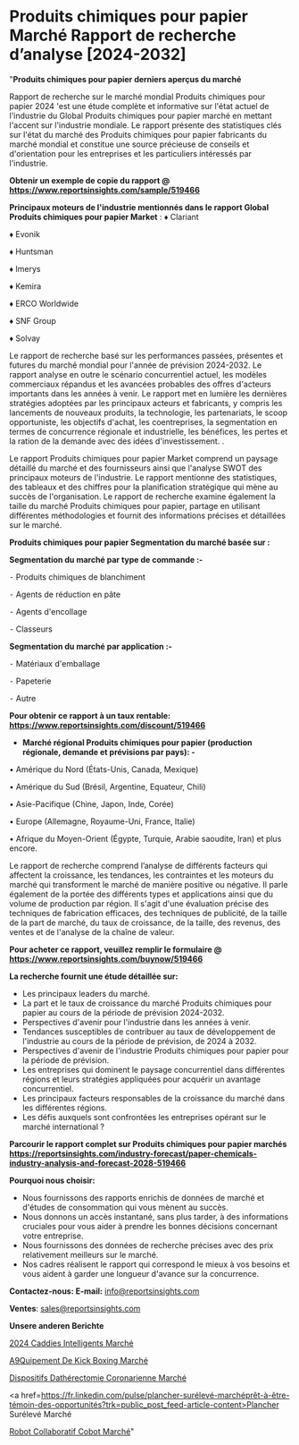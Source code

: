 # Produits chimiques pour papier Marché Rapport de recherche d’analyse [2024-2032]

"<strong>Produits chimiques pour papier derniers aperçus du marché</strong>

Rapport de recherche sur le marché mondial Produits chimiques pour papier 2024 'est une étude complète et informative sur l'état actuel de l'industrie du Global Produits chimiques pour papier marché en mettant l'accent sur l'industrie mondiale. Le rapport présente des statistiques clés sur l'état du marché des Produits chimiques pour papier fabricants du marché mondial et constitue une source précieuse de conseils et d'orientation pour les entreprises et les particuliers intéressés par l'industrie.

<strong>Obtenir un exemple de copie du rapport @ <a href=https://www.reportsinsights.com/sample/519466>https://www.reportsinsights.com/sample/519466</a></strong>

<strong>Principaux moteurs de l'industrie mentionnés dans le rapport Global Produits chimiques pour papier Market</strong> :
♦ Clariant

♦ Evonik

♦ Huntsman

♦ Imerys

♦ Kemira

♦ ERCO Worldwide

♦ SNF Group

♦ Solvay

Le rapport de recherche basé sur les performances passées, présentes et futures du marché mondial pour l'année de prévision 2024-2032. Le rapport analyse en outre le scénario concurrentiel actuel, les modèles commerciaux répandus et les avancées probables des offres d'acteurs importants dans les années à venir. Le rapport met en lumière les dernières stratégies adoptées par les principaux acteurs et fabricants, y compris les lancements de nouveaux produits, la technologie, les partenariats, le scoop opportuniste, les objectifs d'achat, les coentreprises, la segmentation en termes de concurrence régionale et industrielle, les bénéfices, les pertes et la ration de la demande avec des idées d'investissement. .

Le rapport Produits chimiques pour papier Market comprend un paysage détaillé du marché et des fournisseurs ainsi que l'analyse SWOT des principaux moteurs de l'industrie. Le rapport mentionne des statistiques, des tableaux et des chiffres pour la planification stratégique qui mène au succès de l'organisation. Le rapport de recherche examine également la taille du marché Produits chimiques pour papier, partage en utilisant différentes méthodologies et fournit des informations précises et détaillées sur le marché.

<strong>Produits chimiques pour papier Segmentation du marché basée sur :</strong>

<strong>Segmentation du marché par type de commande :-</strong>

⁃ Produits chimiques de blanchiment

⁃ Agents de réduction en pâte

⁃ Agents d'encollage

⁃ Classeurs

<strong>Segmentation du marché par application :-</strong>

⁃ Matériaux d'emballage

⁃ Papeterie

⁃ Autre

<strong>Pour obtenir ce rapport à un taux rentable: <a href=https://www.reportsinsights.com/discount/519466>https://www.reportsinsights.com/discount/519466</a></strong>
<ul>
  <li><strong>Marché régional Produits chimiques pour papier (production régionale, demande et prévisions par pays): -</strong></li>
</ul>
• Amérique du Nord (États-Unis, Canada, Mexique)

• Amérique du Sud (Brésil, Argentine, Equateur, Chili)

• Asie-Pacifique (Chine, Japon, Inde, Corée)

• Europe (Allemagne, Royaume-Uni, France, Italie)

• Afrique du Moyen-Orient (Égypte, Turquie, Arabie saoudite, Iran) et plus encore.

Le rapport de recherche comprend l’analyse de différents facteurs qui affectent la croissance, les tendances, les contraintes et les moteurs du marché qui transforment le marché de manière positive ou négative. Il parle également de la portée des différents types et applications ainsi que du volume de production par région. Il s'agit d'une évaluation précise des techniques de fabrication efficaces, des techniques de publicité, de la taille de la part de marché, du taux de croissance, de la taille, des revenus, des ventes et de l'analyse de la chaîne de valeur.

<strong>Pour acheter ce rapport, veuillez remplir le formulaire @   <a href=https://www.reportsinsights.com/buynow/519466>https://www.reportsinsights.com/buynow/519466</a></strong>

<strong>La recherche fournit une étude détaillée sur:</strong>
<ul>
  <li>Les principaux leaders du marché.</li>
  <li>La part et le taux de croissance du marché Produits chimiques pour papier au cours de la période de prévision 2024-2032.</li>
  <li>Perspectives d'avenir pour l'industrie dans les années à venir.</li>
  <li>Tendances susceptibles de contribuer au taux de développement de l'industrie au cours de la période de prévision, de 2024 à 2032.</li>
  <li>Perspectives d'avenir de l'industrie Produits chimiques pour papier pour la période de prévision.</li>
  <li>Les entreprises qui dominent le paysage concurrentiel dans différentes régions et leurs stratégies appliquées pour acquérir un avantage concurrentiel.</li>
  <li>Les principaux facteurs responsables de la croissance du marché dans les différentes régions.</li>
  <li>Les défis auxquels sont confrontées les entreprises opérant sur le marché international ?</li>
</ul>

<strong>Parcourir le rapport complet sur Produits chimiques pour papier marchés <a href=https://reportsinsights.com/industry-forecast/paper-chemicals-industry-analysis-and-forecast-2028-519466>https://reportsinsights.com/industry-forecast/paper-chemicals-industry-analysis-and-forecast-2028-519466</a></strong>

<strong>Pourquoi nous choisir:</strong>
<ul>
  <li>Nous fournissons des rapports enrichis de données de marché et d'études de consommation qui vous mènent au succès.</li>
  <li>Nous donnons un accès instantané, sans plus tarder, à des informations cruciales pour vous aider à prendre les bonnes décisions concernant votre entreprise.</li>
  <li>Nous fournissons des données de recherche précises avec des prix relativement meilleurs sur le marché.</li>
  <li>Nos cadres réalisent le rapport qui correspond le mieux à vos besoins et vous aident à garder une longueur d'avance sur la concurrence.</li>
</ul>
<strong>Contactez-nous:
</strong><strong>E-mail:</strong> <a href=mailto:info@reportsinsights.com>info@reportsinsights.com</a>

<strong>Ventes</strong>: <a href=mailto:sales@reportsinsights.com>sales@reportsinsights.com</a>

<strong>Unsere anderen Berichte</strong>

<a href=https://www.linkedin.com/pulse/2024-caddies-intelligents-march%C3%A9-informations-epu1c/>2024 Caddies Intelligents Marché</a>

<a href=https://www.linkedin.com/pulse/%C3%A9quipement-de-kick-boxing-march%C3%A9-part-et-croissance-v7yuc/>A9Quipement De Kick Boxing Marché</a>

<a href=https://www.linkedin.com/pulse/dispositifs-dathérectomie-coronarienne-marché-gl2tc/>Dispositifs Dathérectomie Coronarienne Marché</a>

<a href=https://fr.linkedin.com/pulse/plancher-surélevé-marchéprêt-à-être-témoin-des-opportunités?trk=public_post_feed-article-content>Plancher Surélevé Marché</a>

<a href=https://www.linkedin.com/pulse/robot-collaboratif-cobot-march%C3%A9-analyse-des-parts-fbjdf/>Robot Collaboratif Cobot Marché</a>"
